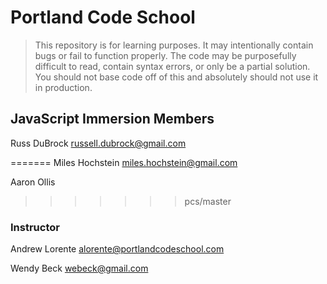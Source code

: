 # Portland Code School

> This repository is for learning purposes. It may intentionally contain bugs or
fail to function properly. The code may be purposefully difficult to read,
contain syntax errors, or only be a partial solution. You should not base code
off of this and absolutely should not use it in production.

## JavaScript Immersion Members


Russ DuBrock
russell.dubrock@gmail.com

=======
Miles Hochstein
miles.hochstein@gmail.com

Aaron Ollis
>>>>>>> pcs/master

### Instructor

Andrew Lorente
alorente@portlandcodeschool.com

Wendy Beck
webeck@gmail.com
